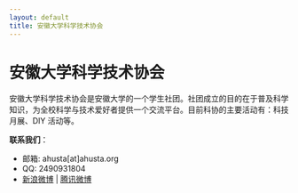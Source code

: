 ```yaml
---
layout: default
title: 安徽大学科学技术协会
---
```


# 安徽大学科学技术协会

安徽大学科学技术协会是安徽大学的一个学生社团。社团成立的目的在于普及科学知识，为全校科学与技术爱好者提供一个交流平台。目前科协的主要活动有：科技月展、DIY 活动等。
 
  
   
   
   

**联系我们**：

- 邮箱: ahusta[at]ahusta.org
- QQ: 2490931804
- [新浪微博](http://weibo.com/ahusta) | [腾讯微博](http://t.qq.com/andakexie)
